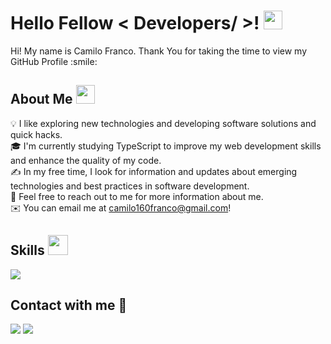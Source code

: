 
<h1> Hello Fellow < Developers/ >! <img src = "https://raw.githubusercontent.com/MartinHeinz/MartinHeinz/master/wave.gif" width = 30px> </h1>

<div size='20px'> Hi! My name is Camilo Franco. Thank You for taking the time to view my GitHub Profile :smile: 
</div>

<h2> About Me <img src = "https://github.com/7oSkaaa/7oSkaaa/blob/main/Images/about_me.gif?raw=true" width = 30px> </h2>

💡 I like exploring new technologies and developing software solutions and quick hacks.\
🎓 I'm currently studying TypeScript to improve my web development skills and enhance the quality of my code.\
✍️ In my free time, I look for information and updates about emerging technologies and best practices in software development.\
💬 Feel free to reach out to me for more information about me.\
✉️ You can email me at camilo160franco@gmail.com!


<h2> Skills <img src = "https://media2.giphy.com/media/QssGEmpkyEOhBCb7e1/giphy.gif?cid=ecf05e47a0n3gi1bfqntqmob8g9aid1oyj2wr3ds3mg700bl&rid=giphy.gif" width = 32px> </h2>

<p>
  <a href="https://skillicons.dev">
    <img src="https://skillicons.dev/icons?i=git,css,docker,express,github,html,js,linux,mongodb,mysql,nodejs,py,react,ts&perline=14" />
  </a>
</p>


<h2> Contact with me 📝 </h2>

[![](https://img.icons8.com/?size=45&id=13930&format=png)](www.linkedin.com/in/camilofranco-dev) 
[![](https://img.icons8.com/?size=40&id=P7UIlhbpWzZm&format=png)](mailto:camilo160franco@gmail.com)

